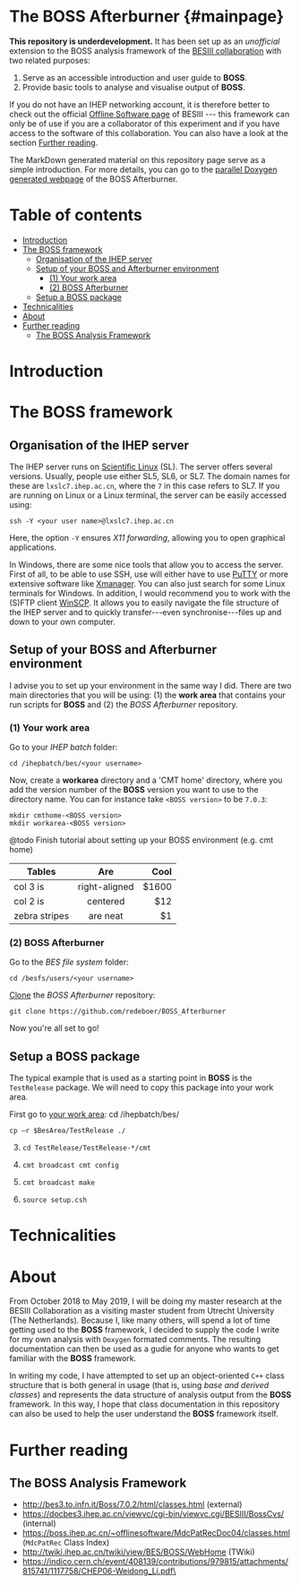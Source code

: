 The BOSS Afterburner {#mainpage}
================================

**This repository is underdevelopment.** It has been set up as an *unofficial* extension to the BOSS analysis framework of the [BESIII collaboration](http://bes3.ihep.ac.cn "Offical BESIII webpage") with two related purposes:

1. Serve as an accessible introduction and user guide to **BOSS**.
2. Provide basic tools to analyse and visualise output of **BOSS**.

If you do not have an IHEP networking account, it is therefore better to check out the official [Offline Software page](http://english.ihep.cas.cn/bes/doc/2247.html "Offical BOSS webpage") of BESIII --- this framework can only be of use if you are a collaborator of this experiment and if you have access to the software of this collaboration. You can also have a look at the section [Further reading](#further-reading).

The MarkDown generated material on this repository page serve as a simple introduction. For more details, you can go to the [parallel Doxygen generated webpage](https://redeboer.github.io/BOSS_Afterburner/ "Doxygen page of the BOSS Afterburner") of the BOSS Afterburner.


Table of contents
=================
- [Introduction](#introduction)
- [The BOSS framework](#the-boss-framework)
	- [Organisation of the IHEP server](#organisation-of-the-ihep-server)
	- [Setup of your BOSS and Afterburner environment](#setup-of-your-boss-and-afterburner-environment)
		- [(1) Your work area](#1-your-work-area)
		- [(2) BOSS Afterburner](#2-boss-afterburner)
	- [Setup a BOSS package](#setup-a-boss-package)
- [Technicalities](#technicalities)
- [About](#about)
- [Further reading](#further-reading)
	- [The BOSS Analysis Framework](#the-boss-analysis-framework)


# Introduction



# The BOSS framework

## Organisation of the IHEP server
The IHEP server runs on [Scientific Linux](https://www.scientificlinux.org/) (SL). The server offers several versions. Usually, people use either SL5, SL6, or SL7. The domain names for these are `lxslc7.ihep.ac.cn`, where the `7` in this case refers to SL7. If you are running on Linux or a Linux terminal, the server can be easily accessed using:

	ssh -Y <your user name>@lxslc7.ihep.ac.cn

Here, the option `-Y` ensures *X11 forwarding*, allowing you to open graphical applications.

In Windows, there are some nice tools that allow you to access the server. First of all, to be able to use SSH, use will either have to use [PuTTY](https://www.putty.org/) or more extensive software like [Xmanager](https://www.netsarang.com/products/xmg_overview.html). You can also just search for some Linux terminals for Windows. In addition, I would recommend you to work with the (S)FTP client [WinSCP](https://winscp.net/eng/index.php). It allows you to easily navigate the file structure of the IHEP server and to quickly transfer---even synchronise---files up and down to your own computer.


## Setup of your BOSS and Afterburner environment
I advise you to set up your environment in the same way I did. There are two main directories that you will be using: (1) the **work area** that contains your run scripts for **BOSS** and (2) the *BOSS Afterburner* repository.

### (1) Your work area

Go to your *IHEP batch* folder:

	cd /ihepbatch/bes/<your username>

Now, create a **workarea** directory and a 'CMT home' directory, where you add the version number of the **BOSS** version you want to use to the directory name. You can for instance take `<BOSS version>` to be `7.0.3`:

	mkdir cmthome-<BOSS version>
	mkdir workarea-<BOSS version>

@todo Finish tutorial about setting up your BOSS environment (e.g. cmt home)

| Tables        | Are           | Cool  |
| ------------- |:-------------:| -----:|
| col 3 is      | right-aligned | $1600 |
| col 2 is      | centered      |   $12 |
| zebra stripes | are neat      |    $1 |

### (2) BOSS Afterburner
Go to the *BES file system* folder:

	cd /besfs/users/<your username>

[Clone](https://help.github.com/articles/cloning-a-repository/) the *BOSS Afterburner* repository:

	git clone https://github.com/redeboer/BOSS_Afterburner

Now you're all set to go!

## Setup a BOSS package
The typical example that is used as a starting point in **BOSS** is the `TestRelease` package. We will need to copy this package into your work area.

First go to [your work area](#your-work-area):
	cd /ihepbatch/bes/<your username>



	cp –r $BesArea/TestRelease ./

3. `cd TestRelease/TestRelease-*/cmt`

4. `cmt broadcast cmt config`

5. `cmt broadcast make`

6. `source setup.csh`


# Technicalities

# About
From October 2018 to May 2019, I will be doing my master research at the BESIII Collaboration as a visiting master student from Utrecht University (The Netherlands). Because I, like many others, will spend a lot of time getting used to the **BOSS** framework, I decided to supply the code I write for my own analysis with `Doxygen` formated comments. The resulting documentation can then be used as a gudie for anyone who wants to get familiar with the **BOSS** framework.

In writing my code, I have attempted to set up an object-oriented `C++` class structure that is both general in usage (that is, using *base and derived classes*) and represents the data structure of analysis output from the **BOSS** framework. In this way, I hope that class documentation in this repository can also be used to help the user understand the **BOSS** framework itself.
<!-- @todo Elaborate acknowledgements
- Prof. Shen Xiaoyan
- Cao Ning
- Ma Runqiu -->

# Further reading

## The BOSS Analysis Framework
- http://bes3.to.infn.it/Boss/7.0.2/html/classes.html (external)
- https://docbes3.ihep.ac.cn/viewvc/cgi-bin/viewvc.cgi/BESIII/BossCvs/ (internal)
- https://boss.ihep.ac.cn/~offlinesoftware/MdcPatRecDoc04/classes.html (`MdcPatRec` Class Index)
- http://twiki.ihep.ac.cn/twiki/view/BES/BOSS/WebHome (TWiki)
- https://indico.cern.ch/event/408139/contributions/979815/attachments/815741/1117758/CHEP06-Weidong_Li.pdf\